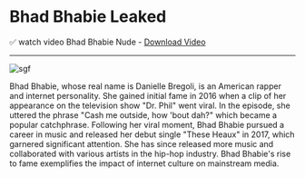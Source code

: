 # Bhad Bhabie Leaked

✅ watch video Bhad Bhabie Nude - [Download Video](https://dlgram.com/bbAjL)

-------------------------------------------------------------------------------------------------------------------------
![sgf](https://github.com/bhad-bhabie-leaked/bhad-bhabie-leaked/assets/157793764/b76609fb-0cda-419d-be2a-43439e7f59d1)


Bhad Bhabie, whose real name is Danielle Bregoli, is an American rapper and internet personality. She gained initial fame in 2016 when a clip of her appearance on the television show "Dr. Phil" went viral. In the episode, she uttered the phrase "Cash me outside, how 'bout dah?" which became a popular catchphrase. Following her viral moment, Bhad Bhabie pursued a career in music and released her debut single "These Heaux" in 2017, which garnered significant attention. She has since released more music and collaborated with various artists in the hip-hop industry. Bhad Bhabie's rise to fame exemplifies the impact of internet culture on mainstream media.
